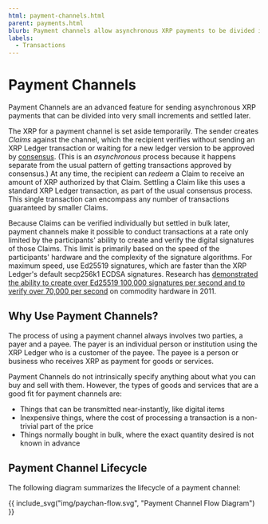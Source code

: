 ```yaml
---
html: payment-channels.html
parent: payments.html
blurb: Payment channels allow asynchronous XRP payments to be divided into smaller increments and settled later.
labels:
  - Transactions
---
```

# Payment Channels

Payment Channels are an advanced feature for sending asynchronous XRP payments that can be divided into very small increments and settled later.

The XRP for a payment channel is set aside temporarily. The sender creates _Claims_ against the channel, which the recipient verifies without sending an XRP Ledger transaction or waiting for a new ledger version to be approved by [consensus](consensus.html). (This is an _asynchronous_ process because it happens separate from the usual pattern of getting transactions approved by consensus.) At any time, the recipient can _redeem_ a Claim to receive an amount of XRP authorized by that Claim. Settling a Claim like this uses a standard XRP Ledger transaction, as part of the usual consensus process. This single transaction can encompass any number of transactions guaranteed by smaller Claims.

Because Claims can be verified individually but settled in bulk later, payment channels make it possible to conduct transactions at a rate only limited by the participants' ability to create and verify the digital signatures of those Claims. This limit is primarily based on the speed of the participants' hardware and the complexity of the signature algorithms. For maximum speed, use Ed25519 signatures, which are faster than the XRP Ledger's default secp256k1 ECDSA signatures. Research has [demonstrated the ability to create over Ed25519 100,000 signatures per second and to verify over 70,000 per second](https://ed25519.cr.yp.to/ed25519-20110926.pdf) on commodity hardware in 2011.


## Why Use Payment Channels?

The process of using a payment channel always involves two parties, a payer and a payee. The payer is an individual person or institution using the XRP Ledger who is a customer of the payee. The payee is a person or business who receives XRP as payment for goods or services.

Payment Channels do not intrinsically specify anything about what you can buy and sell with them. However, the types of goods and services that are a good fit for payment channels are:

- Things that can be transmitted near-instantly, like digital items
- Inexpensive things, where the cost of processing a transaction is a non-trivial part of the price
- Things normally bought in bulk, where the exact quantity desired is not known in advance


## Payment Channel Lifecycle

The following diagram summarizes the lifecycle of a payment channel:

{{ include_svg("img/paychan-flow.svg", "Payment Channel Flow Diagram") }}

<!--

## See Also

- **Related Concepts:**
    - [Escrow](escrow.html), a similar feature for higher-value, lower-speed conditional XRP payments.
- **Tutorials and Use Cases:**
    - [Use Payment Channels](use-payment-channels.html), a tutorial stepping through the process of using a payment channel.
    - [Open a Payment Channel to Enable an Inter-Exchange Network](open-a-payment-channel-to-enable-an-inter-exchange-network.html)
- **References:**
    - [channel_authorize method][]
    - [channel_verify method][]
    - [PayChannel object](paychannel.html)
    - [PaymentChannelClaim transaction][]
    - [PaymentChannelCreate transaction][]
    - [PaymentChannelFund transaction][]
  -->